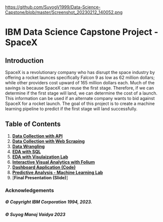 https://github.com/SuyogV1999/Data-Science-Capstone/blob/master/Screenshot_20230212_140052.png

# IBM Data Science Capstone Project - SpaceX
## Introduction

SpaceX is a revolutionary company who has disrupt the space industry by offering a rocket
launces specifically Falcon 9 as low as 62 million dollars; while other providers cost upward
of 165 million dollars each. Much of the savings is because SpaceX can reuse the first stage.
Therefore, if we can determine if the first stage will land, we can determine the cost of a
launch. This information can be used if an alternate company wants to bid against SpaceX for
a rocket launch. The goal of this project is to create a machine learning pipeline to predict if
the first stage will land successfully.

## Table of Contents
1. [**Data Collection with API**](https://github.com/SuyogV1999/Data-Science-Capstone/blob/main/SpaceX_Falcon9_Data_Collection_API.ipynb)
2. [**Data Collection with Web Scraping**](https://github.com/SuyogV1999/Data-Science-Capstone/blob/main/SpaceX_Falcon9_Data_Collection_with_Web_Scraping.ipynb)
3. [**Data Wrangling**](https://github.com/SuyogV1999/Data-Science-Capstone/blob/main/SpaceX%20Falcon9%20Data%20Wrangling.ipynb)
4. [**EDA with SQL**](https://github.com/SuyogV1999/Data-Science-Capstone/blob/main/SpaceX%20Falcon9%20EDA.ipynb)
5. [**EDA with Visulaization Lab**](https://github.com/SuyogV1999/Data-Science-Capstone/blob/main/SpaceX%20Falcon9%20EDA%20with%20visualization.ipynb)
6. [**Interactive Visual Analytics with Folium**](https://github.com/SuyogV1999/Data-Science-Capstone/blob/main/Interactive%20Visual%20Analytics%20with%20Folium.ipynb)
7. [**Dashboard Application (Code)**](https://github.com/SuyogV1999/Data-Science-Capstone/blob/main/spacex_dash_app.py)
8. [**Predictive Analysis - Machine Learning Lab**](https://github.com/SuyogV1999/Data-Science-Capstone/blob/main/Predictive_Analysis_Machine_Learning.ipynb)
9. [**Final Presentation (Slide)**]


### Acknowledgements 

##### © Copyright IBM Corporation 1994, 2023.
##### © Suyog Manoj Vaidya 2023

